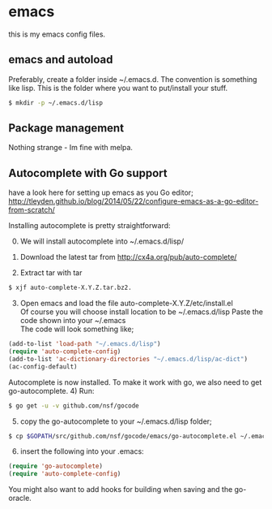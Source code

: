 # emacs
this is my emacs config files.

## emacs and autoload
Preferably, create a folder inside ~/.emacs.d. The convention is something like lisp.
This is the folder where you want to put/install your stuff.

```bash
$ mkdir -p ~/.emacs.d/lisp
```

## Package management
Nothing strange - Im fine with melpa.

## Autocomplete with Go support
have a look here for setting up emacs as you Go editor;
http://tleyden.github.io/blog/2014/05/22/configure-emacs-as-a-go-editor-from-scratch/


Installing autocomplete is pretty straightforward:

0) We will install autocomplete into ~/.emacs.d/lisp/                             
1) Download the latest tar from http://cx4a.org/pub/auto-complete/

2) Extract tar with tar

```bash
$ xjf auto-complete-X.Y.Z.tar.bz2.
```

3) Open emacs and load the file auto-complete-X.Y.Z/etc/install.el                                                   
   Of course you will choose install location to be ~/.emacs.d/lisp                                                     Paste the code shown into your ~/.emacs                                                                           
   The code will look something like;

```lisp
(add-to-list 'load-path "~/.emacs.d/lisp")
(require 'auto-complete-config)
(add-to-list 'ac-dictionary-directories "~/.emacs.d/lisp/ac-dict")
(ac-config-default)
```

Autocomplete is now installed. To make it work with go, we also need to get go-autocomplete.
4) Run:

```bash
$ go get -u -v github.com/nsf/gocode
```

5) copy the go-autocomplete to your ~/.emacs.d/lisp folder;

```bash
$ cp $GOPATH/src/github.com/nsf/gocode/emacs/go-autocomplete.el ~/.emacs.d/lisp
```

6) insert the following into your .emacs:

```lisp
(require 'go-autocomplete)
(require 'auto-complete-config)
```

You might also want to add hooks for building when saving and the go-oracle.
